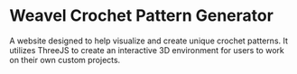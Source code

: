 # Weavel Crochet Pattern Generator

A website designed to help visualize and create unique crochet patterns. It utilizes ThreeJS to create an interactive 3D environment for users to work on their own custom projects.
